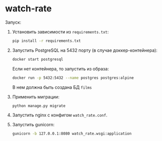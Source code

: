 # watch-rate

Запуск:

1. Установить зависимости из `requirements.txt`:

    ```bash
    pip install -r requirements.txt
    ```

2. Запустить PostgreSQL на 5432 порту (в случае доккер-контейнера):

    ```bash
    docker start postgresql
    ```
    
    Если нет контейнера, то запустить из образа:
    
    ```bash
    docker run -p 5432:5432 --name postgres postgres:alpine
    ```
    
    В нем должна быть создана БД `films`
    
3. Применить миграции:

    ```bash
    python manage.py migrate
    ```
    
4. Запустить nginx с конфигом `watch_rate.conf`.

5. Запустить gunicorn:

    ```bash
    gunicorn -b 127.0.0.1:8080 watch_rate.wsgi:application
    ```
